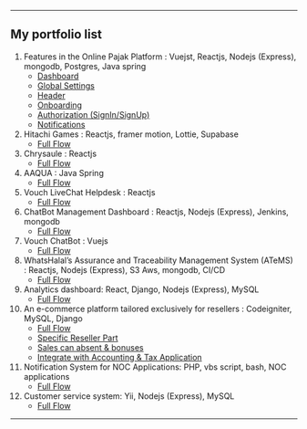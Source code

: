 
---
<h2>My portfolio list</h2>
<ol>
    <li>
        Features in the Online Pajak Platform : Vuejst, Reactjs, Nodejs (Express), mongodb, Postgres, Java spring
        <ul>
            <li><a href="reseller-applications/full-flow.png">Dashboard</a></li>
            <li><a href="reseller-applications/full-flow.png">Global Settings</a></li>
            <li><a href="reseller-applications/full-flow.png">Header</a></li>
            <li><a href="reseller-applications/full-flow.png">Onboarding</a></li>
            <li><a href="reseller-applications/full-flow.png">Authorization (SignIn/SignUp)</a></li>
            <li><a href="reseller-applications/full-flow.png">Notifications</a></li>
        </ul>
    </li>
    <li>
        Hitachi Games : Reactjs, framer motion, Lottie, Supabase
        <ul>
            <li><a href="reseller-applications/full-flow.png">Full Flow</a></li>
        </ul>
    </li>
    <li>
        Chrysaule : Reactjs
        <ul>
            <li><a href="reseller-applications/full-flow.png">Full Flow</a></li>
        </ul>
    </li>
     <li>
        AAQUA : Java Spring
        <ul>
            <li><a href="reseller-applications/full-flow.png">Full Flow</a></li>
        </ul>
    </li>
    <li>
        Vouch LiveChat Helpdesk : Reactjs
        <ul>
            <li><a href="reseller-applications/full-flow.png">Full Flow</a></li>
        </ul>
    </li>
    <li>
        ChatBot Management Dashboard : Reactjs, Nodejs (Express), Jenkins, mongodb
        <ul>
            <li><a href="reseller-applications/full-flow.png">Full Flow</a></li>
        </ul>
    </li>
    <li>
        Vouch ChatBot : Vuejs
        <ul>
            <li><a href="reseller-applications/full-flow.png">Full Flow</a></li>
        </ul>
    </li>
    <li>
        WhatsHalal’s Assurance and Traceability Management System (ATeMS) : Reactjs, Nodejs (Express), S3 Aws, mongodb, CI/CD
        <ul>
            <li><a href="reseller-applications/full-flow.png">Full Flow</a></li>
        </ul>
    </li>
    <li>
        Analytics dashboard: React, Django, Nodejs (Express), MySQL
        <ul>
            <li><a href="notification-system-noc-applications/full-flow.png">Full Flow</a></li>
        </ul>
    </li>
    <li>
        An e-commerce platform tailored exclusively for resellers : Codeigniter, MySQL, Django
        <ul>
            <li><a href="reseller-applications/full-flow.png">Full Flow</a></li>
            <li><a href="reseller-applications/reseller.png">Specific Reseller Part</a></li>
            <li><a href="reseller-applications/reseller.png">Sales can absent & bonuses</a></li>
            <li><a href="reseller-applications/reseller.png">Integrate with Accounting & Tax Application</a></li>
        </ul>
    </li>
    <li>
        Notification System for NOC Applications: PHP, vbs script, bash, NOC applications
        <ul>
            <li><a href="notification-system-noc-applications/full-flow.png">Full Flow</a></li>
        </ul>
    </li>
    <li>
        Customer service system: Yii, Nodejs (Express), MySQL
        <ul>
            <li><a href="notification-system-noc-applications/full-flow.png">Full Flow</a></li>
        </ul>
    </li>
</ol>

---